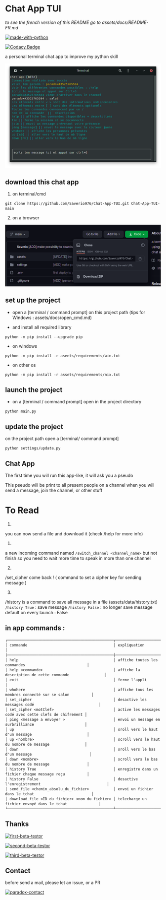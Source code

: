 # Chat App TUI

*to see the french version of this README go to assets/docs/README-FR.md*

[![made-with-python](https://img.shields.io/badge/Made%20with-Python-1f425f.svg)](https://www.python.org/)

[![Codacy Badge](https://app.codacy.com/project/badge/Grade/aad0f93f865040beb83aaf1f5015e2bc)](https://www.codacy.com/gh/Saverio976/Chat-App-TUI/dashboard?utm_source=github.com&amp;utm_medium=referral&amp;utm_content=Saverio976/Chat-App-TUI&amp;utm_campaign=Badge_Grade)

a personal terminal chat app to improve my python skill

![chat-app-TUI](/assets/image/chat_app_tui.png "chat-app-TUI")

## download this chat app

1) on terminal/cmd
```shell
git clone https://github.com/Saverio976/Chat-App-TUI.git Chat-App-TUI-main
```

2) on a browser

![downloadzip](/assets/image/downloadzip.png "downloadzip")

## set up the project

- open a [terminal / command prompt] on this project path (tips for Windows : assets/docs/open_cmd.md)

- and install all required library
```shell
python -m pip install --upgrade pip
```

- on windows
```shell
python -m pip install -r aseets/requirements/win.txt
```

- on other os
```shell
python -m pip install -r assets/requirements/nix.txt
```

## launch the project

- on a [terminal / command prompt] open in the project directory
```shell
python main.py
```

## update the project

on the project path open a [terminal/ command prompt]
```shell
python settings/update.py
```

## Chat App

The first time you will run this app-like, it will ask you a pseudo

This pseudo will be print to all present people on a channel when you will send a message, join the channel, or other stuff

# To Read
1)
you can now send a file and download it (check /help for more info)

1)
a new incoming command named ``/switch_channel <channel_name>`` but not finish
so you need to wait more time to speak in more than one channel

2)
/set_cipher come back ! ( command to set a cipher key for sending message )

3)
/history is a command to save all message in a file (assets/data/history.txt)
`/history True` : save message
`/history False` : no longer save message
default on every launch : False

## in app commands : 
```
┌────────────────────────────────────────────────┬─────────────────────────────────────────────────────────┐
│ commande                                       │ expliquation                                            │
├────────────────────────────────────────────────┼─────────────────────────────────────────────────────────┤
│ help                                           │ affiche toutes les commandes                            │
│ help <commande>                                │ affiche la description de cette commande                │
│ exit                                           │ ferme l'appli                                           │
│ whohere                                        │ affiche tous les membres connecté sur se salon          │
│ set_cipher                                     │ desactive les messages codé                             │
│ set_cipher <motClef>                           │ active les messages codé avec cette clefs de chifrement │
│ ping <message a envoyer >                      │ envoi un message en surbrilliance                       │
│ up                                             │ sroll vers le haut d'un message                         │
│ up <nombre>                                    │ scroll vers le haut du nombre de message                │
│ down                                           │ sroll vers le bas d'un message                          │
│ down <nombre>                                  │ scroll vers le bas du nombre de message                 │
│ history True                                   │ enregistre dans un fichier chaque message reçu          │
│ history False                                  │ desactive l'enregistrement                              │
│ send_file <chemin_absolu_du_fichier>           │ envoi un fichier dans le tchat                          │
│ download_file <ID du fichier> <nom du fichier> │ telecharge un fichier envoyé dans le tchat              │
└────────────────────────────────────────────────┴─────────────────────────────────────────────────────────┘
```

## Thanks

[![first-beta-testor](https://img.shields.io/badge/First%20Beta%20Testor-Quentin-red)](https://instagram.com/chaque_64?igshid=p6k5bmwvknk)

[![second-beta-testor](https://img.shields.io/badge/Second%20Beta%20Testor-Luciolle24-blue)](https://github.com/luciolle24)

[![third-beta-testor](https://img.shields.io/badge/Second%20Beta%20Testor-DreamFail-green)](https://github.com/DreamFail)

## Contact

before send a mail, please let an issue, or a PR

[![paradox-contact](https://img.shields.io/badge/Saverio-personnex976%40gmail.com-blue)](mailto:personnex976%40gmail.com)